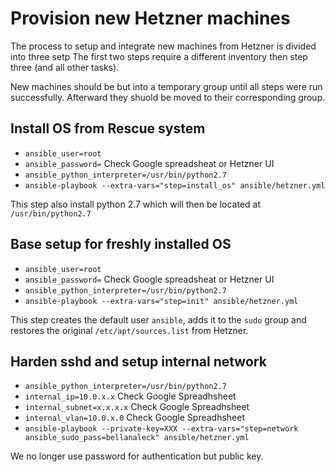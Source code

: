 # Provision new Hetzner machines
The process to setup and integrate new machines from Hetzner is divided into three setp
The first two steps require a different inventory then step three (and all other tasks).

New machines should be but into a temporary group until all steps were run successfully. Afterward they shuold be moved to their corresponding group.

## Install OS from Rescue system
- `ansible_user=root` 
- `ansible_password=` Check Google spreadsheat or Hetzner UI
- `ansible_python_interpreter=/usr/bin/python2.7`
- `ansible-playbook --extra-vars="step=install_os" ansible/hetzner.yml`

This step also install python 2.7 which will then be located at `/usr/bin/python2.7`

## Base setup for freshly installed OS
- `ansible_user=root` 
- `ansible_password=` Check Google spreadsheat or Hetzner UI
- `ansible_python_interpreter=/usr/bin/python2.7`
- `ansible-playbook --extra-vars="step=init" ansible/hetzner.yml`

This step creates the default user `ansible`, adds it to the `sudo` group and restores the original `/etc/apt/sources.list` from Hetzner.

## Harden sshd and setup internal network
- `ansible_python_interpreter=/usr/bin/python2.7`
- `internal_ip=10.0.x.x` Check Google Spreadhsheet
- `internal_subnet=x.x.x.x` Check Google Spreadhsheet
- `internal_vlan=10.0.x.0` Check Google Spreadhsheet
- `ansible-playbook --private-key=XXX --extra-vars="step=network ansible_sudo_pass=bellanaleck" ansible/hetzner.yml`

We no longer use password for authentication but public key.
